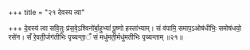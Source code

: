 +++
title = "२१ देवस्य त्वा"

+++
दे॒वस्य॑ त्वा सवि॒तुः प्र॑स॒वे᳕ऽश्विनो॑र्बा॒हुभ्यां॑ पू॒ष्णो हस्ता॑भ्याम्। सं व॑पामि॒ समाप॒ऽओष॑धीभिः॒ समोष॑धयो॒ रसे॑न। सँ रे॒वती॒र्जग॑तीभिः पृच्यन्ता॒ँ सं मधु॑मती॒र्मधु॑मतीभिः पृच्यन्ताम् ॥२१॥